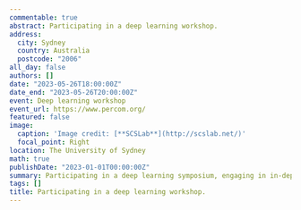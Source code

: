 ```yaml
---
commentable: true
abstract: Participating in a deep learning workshop.
address:
  city: Sydney
  country: Australia
  postcode: "2006"
all_day: false
authors: []
date: "2023-05-26T18:00:00Z"
date_end: "2023-05-26T20:00:00Z"
event: Deep learning workshop
event_url: https://www.percom.org/
featured: false
image:
  caption: 'Image credit: [**SCSLab**](http://scslab.net/)'
  focal_point: Right
location: The University of Sydney
math: true
publishDate: "2023-01-01T00:00:00Z"
summary: Participating in a deep learning symposium, engaging in in-depth discussions with fellow students interested in deep learning, exploring cutting-edge deep learning techniques, and taking a group photo with the deep learning project mentor, [**Prof. Chang Xu**](http://changxu.xyz/).
tags: []
title: Participating in a deep learning workshop.
---
```

